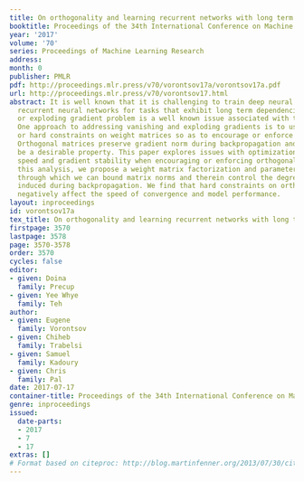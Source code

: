 ```yaml
---
title: On orthogonality and learning recurrent networks with long term dependencies
booktitle: Proceedings of the 34th International Conference on Machine Learning
year: '2017'
volume: '70'
series: Proceedings of Machine Learning Research
address: 
month: 0
publisher: PMLR
pdf: http://proceedings.mlr.press/v70/vorontsov17a/vorontsov17a.pdf
url: http://proceedings.mlr.press/v70/vorontsov17.html
abstract: It is well known that it is challenging to train deep neural networks and
  recurrent neural networks for tasks that exhibit long term dependencies. The vanishing
  or exploding gradient problem is a well known issue associated with these challenges.
  One approach to addressing vanishing and exploding gradients is to use either soft
  or hard constraints on weight matrices so as to encourage or enforce orthogonality.
  Orthogonal matrices preserve gradient norm during backpropagation and may therefore
  be a desirable property. This paper explores issues with optimization convergence,
  speed and gradient stability when encouraging or enforcing orthogonality. To perform
  this analysis, we propose a weight matrix factorization and parameterization strategy
  through which we can bound matrix norms and therein control the degree of expansivity
  induced during backpropagation. We find that hard constraints on orthogonality can
  negatively affect the speed of convergence and model performance.
layout: inproceedings
id: vorontsov17a
tex_title: On orthogonality and learning recurrent networks with long term dependencies
firstpage: 3570
lastpage: 3578
page: 3570-3578
order: 3570
cycles: false
editor:
- given: Doina
  family: Precup
- given: Yee Whye
  family: Teh
author:
- given: Eugene
  family: Vorontsov
- given: Chiheb
  family: Trabelsi
- given: Samuel
  family: Kadoury
- given: Chris
  family: Pal
date: 2017-07-17
container-title: Proceedings of the 34th International Conference on Machine Learning
genre: inproceedings
issued:
  date-parts:
  - 2017
  - 7
  - 17
extras: []
# Format based on citeproc: http://blog.martinfenner.org/2013/07/30/citeproc-yaml-for-bibliographies/
---
```

